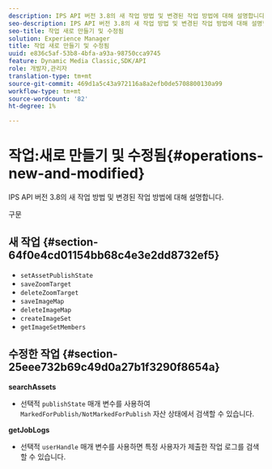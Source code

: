 ```yaml
---
description: IPS API 버전 3.8의 새 작업 방법 및 변경된 작업 방법에 대해 설명합니다.
seo-description: IPS API 버전 3.8의 새 작업 방법 및 변경된 작업 방법에 대해 설명합니다.
seo-title: 작업 새로 만들기 및 수정됨
solution: Experience Manager
title: 작업 새로 만들기 및 수정됨
uuid: e836c5af-53b8-4bfa-a93a-98750cca9745
feature: Dynamic Media Classic,SDK/API
role: 개발자,관리자
translation-type: tm+mt
source-git-commit: 469d1a5c43a972116a8a2efb0de5708800130a99
workflow-type: tm+mt
source-wordcount: '82'
ht-degree: 1%

---
```



# 작업:새로 만들기 및 수정됨{#operations-new-and-modified}

IPS API 버전 3.8의 새 작업 방법 및 변경된 작업 방법에 대해 설명합니다.

구문

## 새 작업 {#section-64f0e4cd01154bb68c4e3e2dd8732ef5}

* `setAssetPublishState`
* `saveZoomTarget`
* `deleteZoomTarget`
* `saveImageMap`
* `deleteImageMap`
* `createImageSet`
* `getImageSetMembers`

## 수정한 작업 {#section-25eee732b69c49d0a27b1f3290f8654a}

**searchAssets**

* 선택적 `publishState` 매개 변수를 사용하여 `MarkedForPublish/NotMarkedForPublish` 자산 상태에서 검색할 수 있습니다.

**getJobLogs**

* 선택적 `userHandle` 매개 변수를 사용하면 특정 사용자가 제출한 작업 로그를 검색할 수 있습니다.

